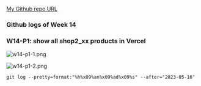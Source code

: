 [My Github repo URL](https://github.com/whitestorm2336/1112-2A-db-demo-310311218)

### Github logs of Week 14

### W14-P1: show all shop2_xx products in Vercel

![w14-p1-1.png](https://knydzmtaffycodqcbnhz.supabase.co/storage/v1/object/public/demo-18/md_2A_img/w14-p1-1.png)

![w14-p1-2.png](https://knydzmtaffycodqcbnhz.supabase.co/storage/v1/object/public/demo-18/md_2A_img/w14-p1-2.png)

```
git log --pretty=format:"%h%x09%an%x09%ad%x09%s" --after="2023-05-16"
```
